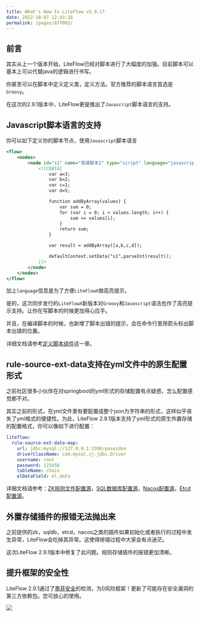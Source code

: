 ```yaml
---
title: What's New In LiteFlow v2.9.1?
date: 2022-10-07 12:43:18
permalink: /pages/8ff002/
---
```


## 前言

其实从上一个版本开始，LiteFlow已经对脚本进行了大幅度的加强。目前脚本可以基本上可以代替java的逻辑进行书写。

你甚至可以在脚本中定义定义类，定义方法。官方推荐的脚本语言首选是`Groovy`。

在这次的2.9.1版本中，LiteFlow更是推出了`Javascript`脚本语言的支持。

## Javascript脚本语言的支持

你可以如下定义你的脚本节点，使用`Javascript`脚本语言

```xml
<flow>
    <nodes>
        <node id="s1" name="普通脚本1" type="script" language="javascript">
            <![CDATA[
                var a=3;
                var b=2;
                var c=1;
                var d=5;

                function addByArray(values) {
                    var sum = 0;
                    for (var i = 0; i < values.length; i++) {
                        sum += values[i];
                    }
                    return sum;
                }

                var result = addByArray([a,b,c,d]);

                defaultContext.setData("s1",parseInt(result));
            ]]>
        </node>
    </nodes>
</flow>
```

加上`language`信息是为了方便`LiteFlowX`做高亮提示。

是的，这次同步发行的`LiteFlowX`新版本对`Groovy`和`Javascript`语法也作了高亮提示支持。让你在写脚本的时候更加得心应手。

并且，在编译脚本的时候，也新增了脚本出错的提示，会在命令行里用箭头标出脚本出错的位置。

详细文档请参考[定义脚本组件](/pages/81d53c/)这一章。

## rule-source-ext-data支持在yml文件中的原生配置形式

之前社区很多小伙伴在对springboot的yml形式的存储配置有点疑惑，怎么配置感觉都不对。

其实之前的形式，在yml文件里有要配置成整个json为字符串的形式，这样似乎丧失了yml格式的便捷性。为此，LiteFlow 2.9.1版本支持了yml形式的原生外置存储的配置格式，你可以像如下进行配置：

```yaml
liteflow:
  rule-source-ext-data-map:
    url: jdbc:mysql://127.0.0.1:3306/poseidon
    driverClassName: com.mysql.cj.jdbc.Driver
    username: root
    password: 123456
    tableName: chain
    elDataField: el_data
```

详细文档请参考：[ZK规则文件配置源](/pages/ffc345/)，[SQL数据库配置源](/pages/236b4f/)，[Nacos配置源](/pages/09b776/)，[Etcd配置源](/pages/4bfac2/)。

## 外置存储插件的报错无法抛出来

之前提供的zk，sqldb，etcd，nacos之类的插件如果初始化或者执行的过程中发生异常，LiteFlow会吃掉其异常。这使得排错过程中大家会有点迷茫。

这次LiteFlow 2.9.1版本中修复了此问题。规则存储插件的报错更加清晰。


## 提升框架的安全性

LiteFlow 2.9.1通过了[墨菲安全](https://www.murphysec.com)的检测，为0风险框架！更新了可能存在安全漏洞的第三方依赖包。您可放心的使用。

<a href="https://www.murphysec.com/dr/pSdSchoCUEdpkadxPy" alt="OSCS Status"><img class="no-zoom" src="https://www.oscs1024.com/platform/badge/dromara/liteFlow.git.svg?size=large"/></a>

